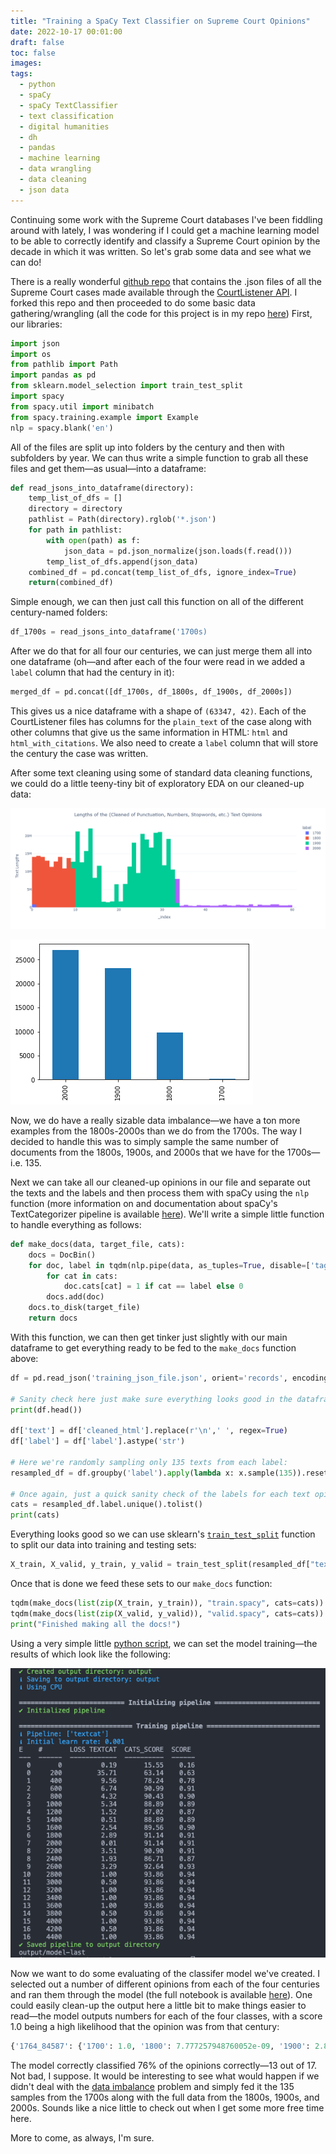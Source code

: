 ```yaml
---
title: "Training a SpaCy Text Classifier on Supreme Court Opinions"
date: 2022-10-17 00:01:00
draft: false
toc: false
images:
tags:
  - python
  - spaCy
  - spaCy TextClassifier
  - text classification
  - digital humanities
  - dh
  - pandas
  - machine learning
  - data wrangling
  - data cleaning
  - json data
---
```


Continuing some work with the Supreme Court databases I've been fiddling around with lately, I was wondering if I could get a machine learning model to be able to correctly identify and classify a Supreme Court opinion by the decade in which it was written. So let's grab some data and see what we can do!

There is a really wonderful [github repo](https://github.com/brianwc/bulk_scotus) that contains the .json files of all the Supreme Court cases made available through the [CourtListener API](https://www.courtlistener.com/api/). I forked this repo and then proceeded to do some basic data gathering/wrangling (all the code for this project is in my repo [here](https://github.com/kspicer80/ussc_text_classification)) First, our libraries:

``` python
import json
import os
from pathlib import Path
import pandas as pd
from sklearn.model_selection import train_test_split
import spacy
from spacy.util import minibatch
from spacy.training.example import Example
nlp = spacy.blank('en')
```

All of the files are split up into folders by the century and then with subfolders by year. We can thus write a simple function to grab all these files and get them—as usual—into a dataframe:

``` python
def read_jsons_into_dataframe(directory):
    temp_list_of_dfs = []
    directory = directory
    pathlist = Path(directory).rglob('*.json')
    for path in pathlist:
        with open(path) as f:
            json_data = pd.json_normalize(json.loads(f.read()))
        temp_list_of_dfs.append(json_data)
    combined_df = pd.concat(temp_list_of_dfs, ignore_index=True)
    return(combined_df)
```
Simple enough, we can then just call this function on all of the different century-named folders:

``` python
df_1700s = read_jsons_into_dataframe('1700s)
```

After we do that for all four our centuries, we can just merge them all into one dataframe (oh—and after each of the four were read in we added a ```label``` column that had the century in it):

``` python
merged_df = pd.concat([df_1700s, df_1800s, df_1900s, df_2000s])
```

This gives us a nice dataframe with a shape of ```(63347, 42)```. Each of the CourtListener files has columns for the ```plain_text``` of the case along with other columns that give us the same information in HTML: ```html``` and ```html_with_citations```. We also need to create a ```label``` column that will store the century the case was written.

After some text cleaning using some of standard data cleaning functions, we could do a little teeny-tiny bit of exploratory EDA on our cleaned-up data:

![Figure 1](/images/imgforblogposts/post_25/figure_1.png)

![Figure 2](/images/imgforblogposts/post_25/figure_2_value_counts_of_our_labels.png)

Now, we do have a really sizable data imbalance—we have a ton more examples from the 1800s-2000s than we do from the 1700s. The way I decided to handle this was to simply sample the same number of documents from the 1800s, 1900s, and 2000s that we have for the 1700s—i.e. 135.

Next we can take all our cleaned-up opinions in our file and separate out the texts and the labels and then process them with spaCy using the ```nlp``` function (more information on and documentation about spaCy's TextCategorizer pipeline is available [here](https://spacy.io/api/textcategorizer)). We'll write a simple little function to handle everything as follows:

``` python
def make_docs(data, target_file, cats):
    docs = DocBin()
    for doc, label in tqdm(nlp.pipe(data, as_tuples=True, disable=['tagger', 'parser', 'attribute_ruler', 'lemmatizer']), total=len(data)):
        for cat in cats:
            doc.cats[cat] = 1 if cat == label else 0
        docs.add(doc)
    docs.to_disk(target_file)
    return docs
```

With this function, we can then get tinker just slightly with our main dataframe to get everything ready to be fed to the ```make_docs``` function above:

``` python
df = pd.read_json('training_json_file.json', orient='records', encoding='utf-8')

# Sanity check here just make sure everything looks good in the dataframe:
print(df.head())

df['text'] = df['cleaned_html'].replace(r'\n',' ', regex=True)
df['label'] = df['label'].astype('str')

# Here we're randomly sampling only 135 texts from each label:
resampled_df = df.groupby('label').apply(lambda x: x.sample(135)).reset_index(drop=True)

# Once again, just a quick sanity check of the labels for each text opinion:
cats = resampled_df.label.unique().tolist()
print(cats)
```

Everything looks good so we can use sklearn's [```train_test_split```](https://scikit-learn.org/stable/modules/generated/sklearn.model_selection.train_test_split.html) function to split our data into training and testing sets:

``` python
X_train, X_valid, y_train, y_valid = train_test_split(resampled_df["text"].values, resampled_df["label"].values, test_size=0.3)
```

Once that is done we feed these sets to our ```make_docs``` function:

``` python
tqdm(make_docs(list(zip(X_train, y_train)), "train.spacy", cats=cats))
tqdm(make_docs(list(zip(X_valid, y_valid)), "valid.spacy", cats=cats))
print("Finished making all the docs!")
```

Using a very simple little [python script](https://github.com/kspicer80/spacy_text_cat/blob/main/training_script.py), we can set the model training—the results of which look like the following:

![spacy_cli_training_screenshot](../../static/images/imgforblogposts/post_25/spacy_training_screenshot.png)

Now we want to do some evaluating of the classifer model we've created. I selected out a number of different opinions from each of the four centuries and ran them through the model (the full notebook is available [here](https://github.com/kspicer80/spacy_text_cat/blob/main/model_evaluation.ipynb)). One could easily clean-up the output here a little bit to make things easier to read—the model outputs numbers for each of the four classes, with a score 1.0 being a high likelihood that the opinion was from that century:

``` python
{'1764_84587': {'1700': 1.0, '1800': 7.777257948760052e-09, '1900': 2.8018092301806703e-16, '2000': 9.425196398636101e-20}, '1783_84599': {'1700': 0.32349979877471924, '1800': 0.034033384174108505, '1900': 0.16195958852767944, '2000': 0.4805071949958801}, '1944_103915': {'1700': 0.0, '1800': 0.0, '1900': 1.0, '2000': 0.0}, '1880_90030': {'1700': 0.0, '1800': 1.0, '1900': 0.0, '2000': 0.0}, '1850_86508': {'1700': 1.708175368559873e-25, '1800': 1.0, '1900': 0.0, '2000': 0.0}, '1764_84586': {'1700': 0.9460902810096741, '1800': 0.0035104146227240562, '1900': 0.021581759676337242, '2000': 0.028817567974328995}, '1985_111301': {'1700': 0.0, '1800': 0.0, '1900': 1.0, '2000': 0.0}, '2022_opinion_2': {'1700': 5.568387912354698e-38, '1800': 5.690646799485532e-28, '1900': 1.0, '2000': 3.485777328789978e-31}, '1865_87621': {'1700': 2.6655867259250954e-05, '1800': 0.9999731779098511, '1900': 7.38305203640266e-08, '2000': 5.533585308720168e-12}, '1902_95542': {'1700': 3.664196701011874e-18, '1800': 1.0, '1900': 5.649902491268908e-18, '2000': 3.246556751151545e-34}, '1764_2381788': {'1700': 0.384422242641449, '1800': 0.038189876824617386, '1900': 0.2620941698551178, '2000': 0.31529369950294495}, '1920_99495': {'1700': 0.0, '1800': 4.156211399347631e-12, '1900': 1.0, '2000': 6.179726227672443e-43}, '1898_94785': {'1700': 5.021724189773055e-15, '1800': 1.0, '1900': 7.398553538091516e-17, '2000': 1.226735308388623e-24}, '1783_84600': {'1700': 1.0, '1800': 9.028870096017272e-09, '1900': 1.044657360615986e-09, '2000': 5.815799231090324e-11}, '1963_106601': {'1700': 0.0, '1800': 0.0, '1900': 1.0, '2000': 0.0}, '2022_opinion_1': {'1700': 2.396220373995437e-43, '1800': 2.923387118178614e-29, '1900': 1.0, '2000': 7.380723387276827e-21}, '1804_84713': {'1700': 3.133987236392244e-10, '1800': 1.0, '1900': 0.0, '2000': 0.0}}
```

The model correctly classified 76% of the opinions correctly—13 out of 17. Not bad, I suppose. It would be interesting to see what would happen if we didn't deal with the [data imbalance](https://developers.google.com/machine-learning/data-prep/construct/sampling-splitting/imbalanced-data) problem and simply fed it the 135 samples from the 1700s along with the full data from the 1800s, 1900s, and 2000s. Sounds like a nice little to check out when I get some more free time here.

More to come, as always, I'm sure.